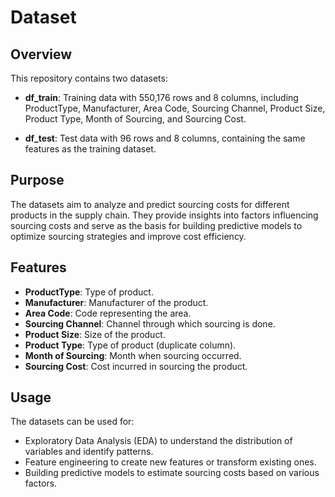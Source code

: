 # Dataset

## Overview

This repository contains two datasets:

- **df_train**: Training data with 550,176 rows and 8 columns, including ProductType, Manufacturer, Area Code, Sourcing Channel, Product Size, Product Type, Month of Sourcing, and Sourcing Cost.

- **df_test**: Test data with 96 rows and 8 columns, containing the same features as the training dataset.

## Purpose

The datasets aim to analyze and predict sourcing costs for different products in the supply chain. They provide insights into factors influencing sourcing costs and serve as the basis for building predictive models to optimize sourcing strategies and improve cost efficiency.

## Features

- **ProductType**: Type of product.
- **Manufacturer**: Manufacturer of the product.
- **Area Code**: Code representing the area.
- **Sourcing Channel**: Channel through which sourcing is done.
- **Product Size**: Size of the product.
- **Product Type**: Type of product (duplicate column).
- **Month of Sourcing**: Month when sourcing occurred.
- **Sourcing Cost**: Cost incurred in sourcing the product.

## Usage

The datasets can be used for:

- Exploratory Data Analysis (EDA) to understand the distribution of variables and identify patterns.
- Feature engineering to create new features or transform existing ones.
- Building predictive models to estimate sourcing costs based on various factors.


